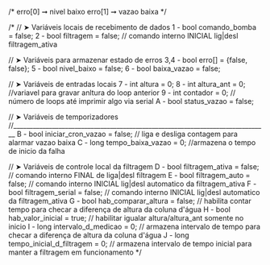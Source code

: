 /*
   erro[0] ➞ nivel baixo
   erro[1] ➞ vazao baixa
*/

/*
 //  ➤ Variáveis locais de recebimento de dados
1 - bool comando_bomba = false;
2 - bool filtragem = false; // comando interno INICIAL lig|desl filtragem_ativa

//  ➤ Variáveis para armazenar estado de erros
3,4 - bool erro[] = {false, false};
5 - bool nivel_baixo = false;
6 - bool baixa_vazao = false;

//  ➤ Variáveis de entradas locais
7 - int altura = 0;
8 - int altura_ant = 0; //variavel para gravar anltura do loop anterior
9 - int contador = 0; // número de loops até imprimir algo via serial
A - bool status_vazao = false;

//  ➤ Variáveis de temporizadores
//_______________________________________________________________________________
B - bool iniciar_cron_vazao = false; // liga e desliga contagem para alarmar vazao baixa
C - long tempo_baixa_vazao = 0; //armazena o tempo de inicio da falha

//  ➤ Variáveis de controle local da filtragem
D - bool filtragem_ativa = false; // comando interno FINAL de liga|desl filtragem
E - bool filtragem_auto = false; // comando interno INICIAL lig|desl automatico da filtragem_ativa
F - bool filtragem_serial = false; // comando interno INICIAL lig|desl automatico da filtragem_ativa
G - bool hab_comparar_altura = false; // habilita contar tempo para checar a diferença de altura da coluna d'água
H - bool hab_valor_inicial = true; // habilitar igualar altura/altura_ant somente no inicio
I - long intervalo_d_medicao = 0; // armazena intervalo de tempo para checar a diferença de altura da coluna d'água
J - long tempo_inicial_d_filtragem = 0; // armazena intervalo de tempo inicial para manter a filtragem em funcionamento
*/
